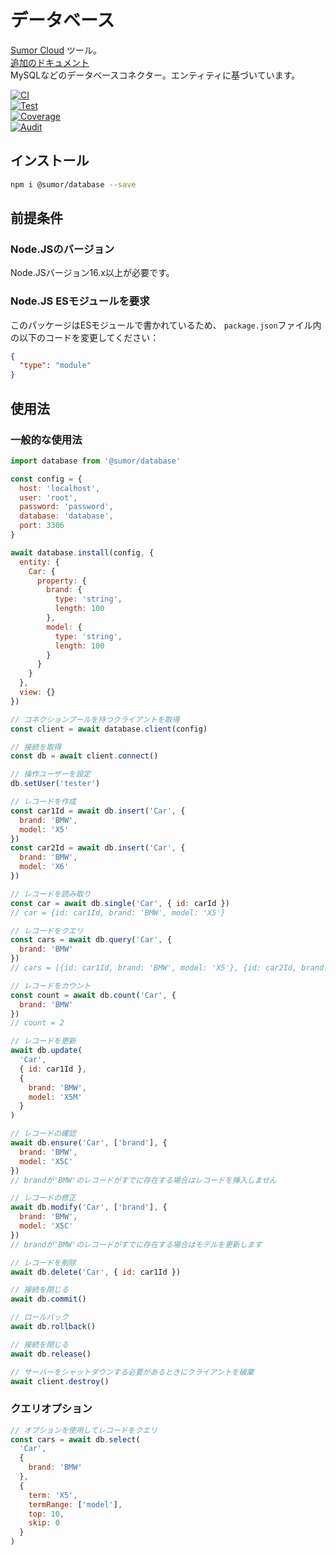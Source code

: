 # データベース

[Sumor Cloud](https://sumor.cloud) ツール。  
[追加のドキュメント](https://sumor.cloud/database)  
MySQLなどのデータベースコネクター。エンティティに基づいています。

[![CI](https://github.com/sumor-cloud/database/actions/workflows/ci.yml/badge.svg)](https://github.com/sumor-cloud/database/actions/workflows/ci.yml)  
[![Test](https://github.com/sumor-cloud/database/actions/workflows/ut.yml/badge.svg)](https://github.com/sumor-cloud/database/actions/workflows/ut.yml)  
[![Coverage](https://github.com/sumor-cloud/database/actions/workflows/coverage.yml/badge.svg)](https://github.com/sumor-cloud/database/actions/workflows/coverage.yml)  
[![Audit](https://github.com/sumor-cloud/database/actions/workflows/audit.yml/badge.svg)](https://github.com/sumor-cloud/database/actions/workflows/audit.yml)

## インストール

```bash
npm i @sumor/database --save
```

## 前提条件

### Node.JSのバージョン

Node.JSバージョン16.x以上が必要です。

### Node.JS ESモジュールを要求

このパッケージはESモジュールで書かれているため、
`package.json`ファイル内の以下のコードを変更してください：

```json
{
  "type": "module"
}
```

## 使用法

### 一般的な使用法

```js
import database from '@sumor/database'

const config = {
  host: 'localhost',
  user: 'root',
  password: 'password',
  database: 'database',
  port: 3306
}

await database.install(config, {
  entity: {
    Car: {
      property: {
        brand: {
          type: 'string',
          length: 100
        },
        model: {
          type: 'string',
          length: 100
        }
      }
    }
  },
  view: {}
})

// コネクションプールを持つクライアントを取得
const client = await database.client(config)

// 接続を取得
const db = await client.connect()

// 操作ユーザーを設定
db.setUser('tester')

// レコードを作成
const car1Id = await db.insert('Car', {
  brand: 'BMW',
  model: 'X5'
})
const car2Id = await db.insert('Car', {
  brand: 'BMW',
  model: 'X6'
})

// レコードを読み取り
const car = await db.single('Car', { id: carId })
// car = {id: car1Id, brand: 'BMW', model: 'X5'}

// レコードをクエリ
const cars = await db.query('Car', {
  brand: 'BMW'
})
// cars = [{id: car1Id, brand: 'BMW', model: 'X5'}, {id: car2Id, brand: 'BMW', model: 'X6'}]

// レコードをカウント
const count = await db.count('Car', {
  brand: 'BMW'
})
// count = 2

// レコードを更新
await db.update(
  'Car',
  { id: car1Id },
  {
    brand: 'BMW',
    model: 'X5M'
  }
)

// レコードの確認
await db.ensure('Car', ['brand'], {
  brand: 'BMW',
  model: 'X5C'
})
// brandが'BMW'のレコードがすでに存在する場合はレコードを挿入しません

// レコードの修正
await db.modify('Car', ['brand'], {
  brand: 'BMW',
  model: 'X5C'
})
// brandが'BMW'のレコードがすでに存在する場合はモデルを更新します

// レコードを削除
await db.delete('Car', { id: car1Id })

// 接続を閉じる
await db.commit()

// ロールバック
await db.rollback()

// 接続を閉じる
await db.release()

// サーバーをシャットダウンする必要があるときにクライアントを破棄
await client.destroy()
```

### クエリオプション

```js
// オプションを使用してレコードをクエリ
const cars = await db.select(
  'Car',
  {
    brand: 'BMW'
  },
  {
    term: 'X5',
    termRange: ['model'],
    top: 10,
    skip: 0
  }
)
```